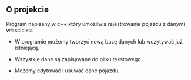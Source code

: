 ## O projekcie

Program napisany w c++ który umożliwia rejestrowanie pojazdu z danymi właściciela

-   W programie możemy tworzyć nową bazę danych lub wczytywać już istniejącą.

-   Wszystkie dane są zapisywane do pliku tekstowego.


-   Możemy edytować i usuwać dane pojazdu.

